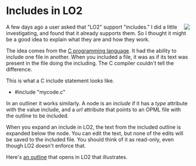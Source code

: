 # Includes in LO2
<img src="http://scripting.com/images/2017/08/03/alice.png" border="0" align="right">A few days ago a user asked that "LO2" support "includes." I did a little investigating, and found that it already supports them. So I thought it might be a good idea to explain what they are and how they work.

The idea comes from the <a href="https://en.wikipedia.org/wiki/C_(programming_language)">C programming language</a>. It had the ability to include one file in another. When you included a file, it was as if its text was present in the file doing the including. The C compiler couldn't tell the difference. 

This is what a C include statement looks like. 
* #include "mycode.c"

In an outliner it works similarly. A node is an <i>include</i> if it has a <i>type</i> attribute with the value include, and a <i>url</i> attribute that points to an OPML file with the outline to be included. 

When you expand an include in LO2, the text from the included outline is expanded below the node. You can edit the text, but none of the edits will be saved to the included file. You should think of it as read-only, even though LO2 doesn't enforce that. 

Here's <a href="http://instantoutliner.com/mi">an outline</a> that opens in LO2 that illustrates. 

